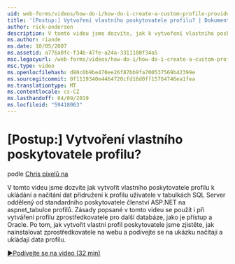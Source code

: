 ```yaml
---
uid: web-forms/videos/how-do-i/how-do-i-create-a-custom-profile-provider
title: '[Postup:] Vytvoření vlastního poskytovatele profilu? | Dokumenty Microsoft'
author: rick-anderson
description: V tomto videu jsme dozvíte, jak k vytvoření vlastního poskytovatele profilu k ukládání a načítání dat přidružení k profilu uživatele v tabulkách SQL Server oddělený od t...
ms.author: riande
ms.date: 10/05/2007
ms.assetid: a776a0fc-f34b-47fe-a24a-3311100f34a5
msc.legacyurl: /web-forms/videos/how-do-i/how-do-i-create-a-custom-profile-provider
msc.type: video
ms.openlocfilehash: d80c0b9be470ee26f87bb9fa700537569b42399e
ms.sourcegitcommit: 0f1119340e4464720cfd16d0ff15764746ea1fea
ms.translationtype: MT
ms.contentlocale: cs-CZ
ms.lasthandoff: 04/09/2019
ms.locfileid: "59418063"
---
```

# <a name="how-do-i-create-a-custom-profile-provider"></a>[Postup:] Vytvoření vlastního poskytovatele profilu?

podle [Chris pixelů na](https://twitter.com/chrispels)

V tomto videu jsme dozvíte jak vytvořit vlastního poskytovatele profilu k ukládání a načítání dat přidružení k profilu uživatele v tabulkách SQL Server oddělený od standardního poskytovatele členství ASP.NET na aspnet\_tabulce profilů. Zásady popsané v tomto videu se použít i při vytváření profilu zprostředkovatele pro další databáze, jako je přístup a Oracle. Po tom, jak vytvořit vlastní profil poskytovatele jsme zjistěte, jak nainstalovat zprostředkovatele na webu a podívejte se na ukázku načítají a ukládají data profilu.

[&#9654;Podívejte se na video (32 min)](https://channel9.msdn.com/Blogs/ASP-NET-Site-Videos/how-do-i-create-a-custom-profile-provider)
